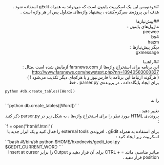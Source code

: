 <div dir=rtl>
#خودنویس  
این یک اسکریپت پایتون است که می‌تواند به همراه gEdit استفاده شود .<br>
هدف این پروژه‌ی سرگرم‌کننده ، پیشنهاد واژه‌های متداول پس از هر واژه است .<br>

##پیش‌نیازها  
ماژول‌های پایتون :<br>
peewee<br>
bs4<br>
hazm<br>
دیگر پیش‌نیازها : <br>
gxmessage<br>

##راهنما  
این برنامه برای استخراج واژه‌ها از farsnews.com آزمایش شده است .مثال : <br>
http://www.farsnews.com/newstext.php?nn=13940503000327<br>
( هرگونه ارتباط این برنامه با فارس‌نیوز و یا هرکجای دیگر تکذیب می‌شود ! )<br>
برای ایجاد پایگاه‌داده ، در پرونده‌ی parser.py ، خط<br>
</div>

```python #db.create_tables([Word])```  

<div dir=rtl>
را به<br>
</div>
```python db.create_tables([Word])```  
<div dir=rtl>
تغییر دهید .<br>
پرونده‌ی HTML مورد نظر را برای استخراج واژه‌ها ، به شکل زیر در parser.py ذکر کنید :<br>
</div>
<div dir=ltr>
`f = open("html/f.html")`<br>
</div>
<div dir=rtl>
برای استفاده به همراه gEdit ، افزونه‌ی external tools را فعال کنید و یک ابزار جدید با اسکریپت زیر ایجاد کنید :<br>
</div>
```bash
#!/bin/sh
python $HOME/hxodnevis/gedit_tool.py $GEDIT_CURRENT_WORD
```
<div dir=rtl>
میانبر مناسبی مانند = + CTRL  برای آن قرار دهید و Output را برابر Insert at cursor position قرار دهید .<br>
</div>
